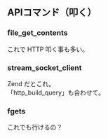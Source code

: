 ## APIコマンド（叩く）

### file_get_contents
これで HTTP 叩く事も多い。

### stream_socket_client
Zend だとこれ。  
「http_build_query」も合わせて。

### fgets
これでも行けるの？


